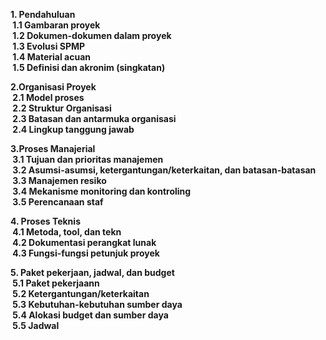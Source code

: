 
**1. Pendahuluan**
	<br>
	**&nbsp;1.1 Gambaran proyek** 
	<br>
	**&nbsp;1.2 Dokumen-dokumen dalam proyek** 
	<br>
	**&nbsp;1.3  Evolusi SPMP**
	<br>
	**&nbsp;1.4  Material acuan**
	<br>
	**&nbsp;1.5  Definisi dan akronim (singkatan)**
	<br>

**2.Organisasi Proyek**
	<br>
	**&nbsp;2.1 Model proses**
	<br>
	**&nbsp;2.2 Struktur Organisasi**
	<br>
	**&nbsp;2.3 Batasan dan antarmuka organisasi**
	<br>
	**&nbsp;2.4 Lingkup tanggung jawab**
	<br>

**3.Proses Manajerial**
	<br>
	**&nbsp;3.1 Tujuan dan prioritas manajemen**
	<br>
	**&nbsp;3.2 Asumsi-asumsi, ketergantungan/keterkaitan, dan batasan-batasan**
	<br>
	**&nbsp;3.3 Manajemen resiko**
	<br>
	**&nbsp;3.4 Mekanisme monitoring dan kontroling**
	<br>
	**&nbsp;3.5 Perencanaan staf**
	<br>

**4. Proses Teknis**
	<br>
	**&nbsp;4.1 Metoda, tool, dan tekn**
	<br>
	**&nbsp;4.2 Dokumentasi perangkat lunak**
	<br>
	**&nbsp;4.3 Fungsi-fungsi petunjuk proyek**
	<br>

**5. Paket pekerjaan, jadwal, dan budget**
	<br>
	**&nbsp;5.1 Paket pekerjaann**
	<br>
	**&nbsp;5.2 Ketergantungan/keterkaitan**
	<br>
	**&nbsp;5.3 Kebutuhan-kebutuhan sumber daya**
	<br>
	**&nbsp;5.4 Alokasi budget dan sumber daya**
	<br>
	**&nbsp;5.5 Jadwal**
	<br>

	